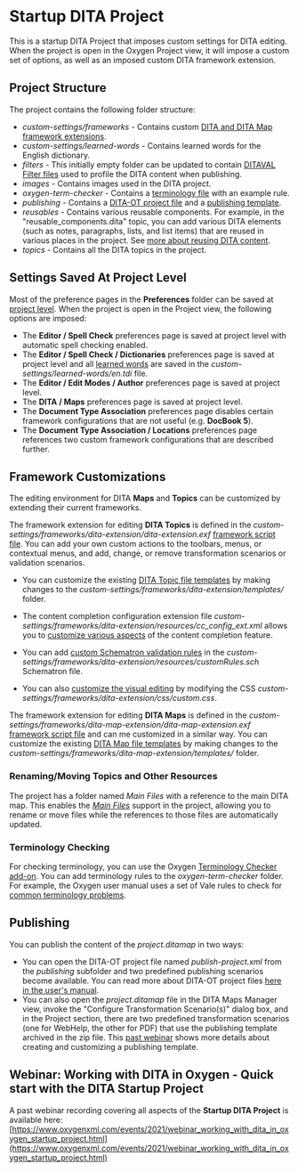 # Startup DITA Project

This is a startup DITA Project that imposes custom settings for DITA editing. When the project is open in the Oxygen Project view, it will impose a custom set of options, as well as an imposed custom DITA framework extension.

## Project Structure

The project contains the following folder structure:

*   _custom-settings/frameworks_ - Contains custom [DITA and DITA Map framework extensions](https://www.oxygenxml.com/doc/ug-editor/topics/framework-customization-script.html).
*   _custom-settings/learned-words_ - Contains learned words for the English dictionary.
*   _filters_ - This initially empty folder can be updated to contain [DITAVAL Filter files](https://www.oxygenxml.com/doc/ug-editor/topics/dita-ditaval-file.html) used to profile the DITA content when publishing.
*   _images_ - Contains images used in the DITA project.
*   _oxygen-term-checker_ - Contains a [terminology file](https://www.oxygenxml.com/doc/ug-editor/topics/terminology-checker-addon.html) with an example rule.
*   _publishing_ - Contains a [DITA-OT project file](https://www.oxygenxml.com/doc/ug-editor/topics/dita_open_toolkit_project.html) and a [publishing template](https://www.oxygenxml.com/doc/ug-editor/topics/whr-publishing-template-2.html).
*   _reusables_ - Contains various reusable components. For example, in the "reusable_components.dita" topic, you can add various DITA elements (such as notes, paragraphs, lists, and list items) that are reused in various places in the project. See [more about reusing DITA content](https://www.oxygenxml.com/doc/ug-editor/topics/eppo-create-conref.html).
*   _topics_ - Contains all the DITA topics in the project.

## Settings Saved At Project Level

Most of the preference pages in the **Preferences** folder can be saved at [project level](https://www.oxygenxml.com/doc/ug-editor/topics/sharing-projects.html). When the project is open in the Project view, the following options are imposed:

*   The **Editor / Spell Check** preferences page is saved at project level with automatic spell checking enabled.
*   The **Editor / Spell Check / Dictionaries** preferences page is saved at project level and all [learned words](https://www.oxygenxml.com/doc/ug-editor/topics/learned-words.html) are saved in the _custom-settings/learned-words/en.tdi_ file.
*   The **Editor / Edit Modes / Author** preferences page is saved at project level.
*   The **DITA / Maps** preferences page is saved at project level.
*   The **Document Type Association** preferences page disables certain framework configurations that are not useful (e.g. **DocBook 5**).
*   The **Document Type Association / Locations** preferences page references two custom framework configurations that are described further.

## Framework Customizations

The editing environment for DITA **Maps** and **Topics** can be customized by extending their current frameworks.

The framework extension for editing **DITA Topics** is defined in the _custom-settings/frameworks/dita-extension/dita-extension.exf_ [framework script file](https://www.oxygenxml.com/doc/ug-editor/topics/framework-customization-script-usecases.html). You can add your own custom actions to the toolbars, menus, or contextual menus, and add, change, or remove transformation scenarios or validation scenarios.

*   You can customize the existing [DITA Topic file templates](https://www.oxygenxml.com/doc/ug-editor/topics/customizing-templates.html) by making changes to the _custom-settings/frameworks/dita-extension/templates/_ folder.

*   The content completion configuration extension file _custom-settings/frameworks/dita-extension/resources/cc_config_ext.xml_ allows you to [customize various aspects](https://www.oxygenxml.com/doc/ug-editor/topics/rendering-elements-cc-author.html) of the content completion feature.

*   You can add [custom Schematron validation rules](https://blog.oxygenxml.com/topics/SchematronBCs.html) in the _custom-settings/frameworks/dita-extension/resources/customRules.sch_ Schematron file.

*   You can also [customize the visual editing](https://blog.oxygenxml.com/topics/customizeDITACSS.html) by modifying the CSS _custom-settings/frameworks/dita-extension/css/custom.css_.

The framework extension for editing **DITA Maps** is defined in the _custom-settings/frameworks/dita-map-extension/dita-map-extension.exf_ [framework script file](https://www.oxygenxml.com/doc/ug-editor/topics/framework-customization-script-usecases.html) and can me customized in a similar way. You can customize the existing [DITA Map file templates](https://www.oxygenxml.com/doc/ug-editor/topics/customizing-templates.html) by making changes to the _custom-settings/frameworks/dita-map-extension/templates/_ folder.

### Renaming/Moving Topics and Other Resources

The project has a folder named _Main Files_ with a reference to the main DITA map. This enables the [_Main Files_](https://www.oxygenxml.com/doc/ug-editor/topics/dita-main-files.html) support in the project, allowing you to rename or move files while the references to those files are automatically updated.

### Terminology Checking

For checking terminology, you can use the Oxygen [Terminology Checker add-on](https://www.oxygenxml.com/doc/ug-editor/topics/terminology-checker-addon.html?). You can add terminology rules to the _oxygen-term-checker_ folder. For example, the Oxygen user manual uses a set of Vale rules to check for [common terminology problems](https://github.com/oxygenxml/userguide/tree/master/DITA/oxygen-term-checker).

## Publishing

You can publish the content of the _project.ditamap_ in two ways:

*   You can open the DITA-OT project file named _publish-project.xml_ from the _publishing_ subfolder and two predefined publishing scenarios become available. You can read more about DITA-OT project files [here in the user's manual](https://www.oxygenxml.com/doc/ug-editor/topics/dita_open_toolkit_project.html).
*   You can also open the _project.ditamap_ file in the DITA Maps Manager view, invoke the "Configure Transformation Scenario(s)" dialog box, and in the Project section, there are two predefined transformation scenarios (one for WebHelp, the other for PDF) that use the publishing template archived in the zip file. This [past webinar](https://www.oxygenxml.com/events/2018/webinar_creating_custom_publishing_templates_for_webhelp_and_pdf_output.html) shows more details about creating and customizing a publishing template.

## Webinar: Working with DITA in Oxygen - Quick start with the DITA Startup Project

A past webinar recording covering all aspects of the **Startup DITA Project** is available here: [https://www.oxygenxml.com/events/2021/webinar_working_with_dita_in_oxygen_startup_project.html](https://www.oxygenxml.com/events/2021/webinar_working_with_dita_in_oxygen_startup_project.html)